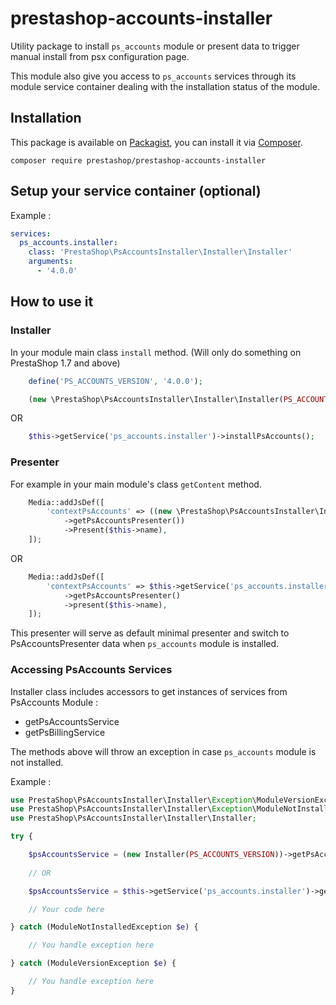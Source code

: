 # prestashop-accounts-installer

Utility package to install `ps_accounts` module or present data to trigger manual install from psx configuration page.

This module also give you access to `ps_accounts` services through its module service container dealing with the installation status of the module.

## Installation

This package is available on [Packagist](https://packagist.org/packages/prestashop/prestashop-accounts-installer), 
you can install it via [Composer](https://getcomposer.org).

```shell script
composer require prestashop/prestashop-accounts-installer
```
## Setup your service container (optional)

Example :

```yaml
services:
  ps_accounts.installer:
    class: 'PrestaShop\PsAccountsInstaller\Installer\Installer'
    arguments:
      - '4.0.0'
```

## How to use it 

### Installer

In your module main class `install` method. (Will only do something on PrestaShop 1.7 and above)

```php
    define('PS_ACCOUNTS_VERSION', '4.0.0'); 

    (new \PrestaShop\PsAccountsInstaller\Installer\Installer(PS_ACCOUNTS_VERSION))->installPsAccounts();
```

OR

```php
    $this->getService('ps_accounts.installer')->installPsAccounts();
```

### Presenter

For example in your main module's class `getContent` method.

```php
    Media::addJsDef([
        'contextPsAccounts' => ((new \PrestaShop\PsAccountsInstaller\Installer\Installer(PS_ACCOUNTS_VERSION))
            ->getPsAccountsPresenter())
            ->Present($this->name),
    ]);
```
OR

```php
    Media::addJsDef([
        'contextPsAccounts' => $this->getService('ps_accounts.installer')
            ->getPsAccountsPresenter()
            ->present($this->name),
    ]);
```

This presenter will serve as default minimal presenter and switch to PsAccountsPresenter data when `ps_accounts` module is installed.

### Accessing PsAccounts Services

Installer class includes accessors to get instances of services from PsAccounts Module :

* getPsAccountsService
* getPsBillingService

The methods above will throw an exception in case `ps_accounts` module is not installed.

Example :

```php
use PrestaShop\PsAccountsInstaller\Installer\Exception\ModuleVersionException;
use PrestaShop\PsAccountsInstaller\Installer\Exception\ModuleNotInstalledException;
use PrestaShop\PsAccountsInstaller\Installer\Installer;

try {

    $psAccountsService = (new Installer(PS_ACCOUNTS_VERSION))->getPsAccountsService();
    
    // OR

    $psAccountsService = $this->getService('ps_accounts.installer')->getPsAccountsService();

    // Your code here

} catch (ModuleNotInstalledException $e) {

    // You handle exception here

} catch (ModuleVersionException $e) {

    // You handle exception here
}
```
